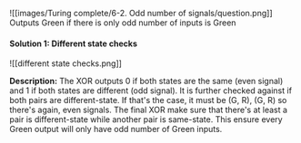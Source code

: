 ![[images/Turing complete/6-2. Odd number of signals/question.png]]
Outputs Green if there is only odd number of inputs is Green 


#### Solution 1: Different state checks

![[different state checks.png]]

**Description:**
The XOR outputs 0 if both states are the same (even signal) and 1 if both states are different (odd signal). 
It is further checked against if both pairs are different-state. If that's the case, it must be (G, R), (G, R) so there's again, even signals. 
The final XOR make sure that there's at least a pair is different-state while another pair is same-state. This ensure every Green output will only have odd number of Green inputs. 

